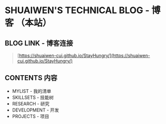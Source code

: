 # SHUAIWEN'S TECHNICAL BLOG - 博客 （本站）

## BLOG LINK - 博客连接
> [https://shuaiwen-cui.github.io/StayHungry/](https://shuaiwen-cui.github.io/StayHungry/)

## CONTENTS 内容
- MYLIST - 我的清单
- SKILLSETS - 技能树
- RESEARCH - 研究
- DEVELOPMENT - 开发
- PROJECTS - 项目